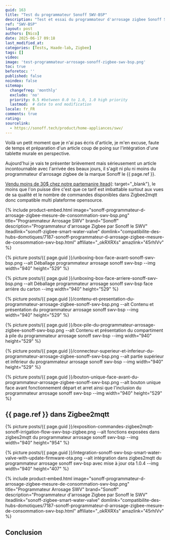 ```yaml
---
guid: 163
title: "Test du programmateur Sonoff SWV-BSP"
description: "Test et essai du programmateur d'arrosage zigbee Sonoff SWV-BSP"
ref: "SWV-BSP"
layout: post
authors: [Nico]
date: 2025-06-17 09:18
last_modified_at: 
categories: [Tests, Haade-lab, Zigbee]
tags: []
video: 
image: 'test-programmateur-arrosage-sonoff-zigbee-swv-bsp.png'
toc: true
beforetoc: ''
published: false
noindex: false
sitemap:
  changefreq: 'monthly'
  exclude: 'no'
  priority: 0.5 #between 0.0 to 1.0, 1.0 high priority
  lastmod:  # date to end modification
locale: fr_FR
comments: true
rating:  
sourcelink:
  - https://sonoff.tech/product/home-appliances/swv/
---
```


Voilà un petit moment que je n'ai pas écris d'article, je m'en excuse, faute de temps et préparation d'un article coup de poing sur l'intégration d'une tablette murale en perspective.

Aujourd'hui je vais te présenter brièvement mais sérieusement un article incontournable avec l'arrivée des beaux jours, il s'agit ni plu ni moins du programmateur d'arrosage zigbee de la marque Sonoff le {{ page.ref }}.

[Vendu moins de 30$ chez notre partemanire Itead](https://itead.cc/product/sonoff-zigbee-smart-water-valve/ref/122/){: target="_blank"}, le moins que l'on puisse dire c'est que ce tarif est imbattable  surtout aux vues de sa qualité et le nombre de commandes disponibles dans Zigbee2mqtt donc compatible multi plateforme opensource.


{% include product-embed.html image="sonoff-programmateur-d-arrosage-zigbee-mesure-de-consommation-swv-bsp.png" title="Programmateur Arrosage SWV" brand="Sonoff" description="Programmateur d'arrosage Zigbee par Sonoff le SWV" iteadlink="sonoff-zigbee-smart-water-valve" domlink="compatibilite-des-hubs-domotiques/7187-sonoff-programmateur-d-arrosage-zigbee-mesure-de-consommation-swv-bsp.html"  affiliate="_okRXRXs" amazlink="45rhIVv" %}

{% picture posts/{{ page.guid }}/unboxing-box-face-avant-sonoff-swv-bsp.png --alt Déballage programmateur arrosage sonoff swv-bsp --img width="940" height="529" %}

{% picture posts/{{ page.guid }}/unboxing-box-face-arriere-sonoff-swv-bsp.png --alt Déballage programmateur arrosage sonoff swv-bsp face arrière du carton --img width="940" height="529" %}

{% picture posts/{{ page.guid }}/contenu-et-presentation-du-programmateur-arrosage-zigbee-sonoff-swv-bsp.png --alt Contenu et présentation du programmateur arrosage sonoff swv-bsp --img width="940" height="529" %}

{% picture posts/{{ page.guid }}/box-pile-du-programmateur-arrosage-zigbee-sonoff-swv-bsp.png --alt Contenu et présentation du compartiment à pile du programmateur arrosage sonoff swv-bsp --img width="940" height="529" %}

{% picture posts/{{ page.guid }}/connecteur-superieur-et-inferieur-du-programmateur-arrosage-zigbee-sonoff-swv-bsp.png
--alt partie supérieur et inférieur du programmateur arrosage sonoff swv-bsp --img width="940" height="529" %}

{% picture posts/{{ page.guid }}/bouton-unique-face-avant-du-programmateur-arrosage-zigbee-sonoff-swv-bsp.png
 --alt bouton unique face avant fonctionnement départ et arret ainsi que l'inclusion du programmateur arrosage sonoff swv-bsp --img width="940" height="529" %}

## {{ page.ref }} dans Zigbee2mqtt

{% picture posts/{{ page.guid }}/exposition-commandes-zigbee2mqtt-sonoff-irrigation-flow-swv-bsp-zigbee.png
 --alt fonctions exposées dans zigbes2mqtt du programmateur arrosage sonoff swv-bsp --img width="940" height="954" %}

{% picture posts/{{ page.guid }}/integration-sonoff-swv-bsp-smart-water-valve-with-update-firmware-ota.png
 --alt intégration dans zigbes2mqtt du programmateur arrosage sonoff swv-bsp avec mise à jour ota 1.0.4 --img width="940" height="407" %}

{% include product-embed.html image="sonoff-programmateur-d-arrosage-zigbee-mesure-de-consommation-swv-bsp.png" title="Programmateur Arrosage SWV" brand="Sonoff" description="Programmateur d'arrosage Zigbee par Sonoff le SWV" iteadlink="sonoff-zigbee-smart-water-valve" domlink="compatibilite-des-hubs-domotiques/7187-sonoff-programmateur-d-arrosage-zigbee-mesure-de-consommation-swv-bsp.html"  affiliate="_okRXRXs" amazlink="45rhIVv" %}
## Conclusion